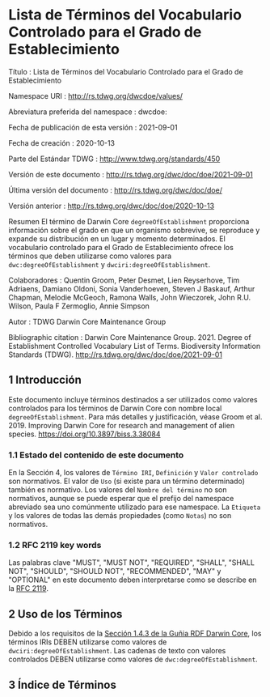# Lista de Términos del Vocabulario Controlado para el Grado de Establecimiento

Título
: Lista de Términos del Vocabulario Controlado para el Grado de Establecimiento

Namespace URI
: <http://rs.tdwg.org/dwcdoe/values/>

Abreviatura preferida del namespace
: dwcdoe:

Fecha de publicación de esta versión
: 2021-09-01

Fecha de creación
: 2020-10-13

Parte del Estándar TDWG
: <http://www.tdwg.org/standards/450>

Versión de este documento
: <http://rs.tdwg.org/dwc/doc/doe/2021-09-01>

Última versión del documento
: <http://rs.tdwg.org/dwc/doc/doe/>

Versión anterior
: <http://rs.tdwg.org/dwc/doc/doe/2020-10-13>

Resumen
El término de Darwin Core `degreeOfEstablishment` proporciona información sobre el grado en que un organismo sobrevive, se reproduce y expande su distribución en un lugar y momento determinados. El vocabulario controlado para el Grado de Establecimiento ofrece los términos que deben utilizarse como valores para `dwc:degreeOfEstablishment` y `dwciri:degreeOfEstablishment`.

Colaboradores
: Quentin Groom, Peter Desmet, Lien Reyserhove, Tim Adriaens, Damiano Oldoni, Sonia Vanderhoeven, Steven J Baskauf, Arthur Chapman, Melodie McGeoch, Ramona Walls, John Wieczorek, John R.U. Wilson, Paula F Zermoglio, Annie Simpson

Autor
: TDWG Darwin Core Maintenance Group

Bibliographic citation
: Darwin Core Maintenance Group. 2021. Degree of Establishment Controlled Vocabulary List of Terms. Biodiversity Information Standards (TDWG). <http://rs.tdwg.org/dwc/doc/doe/2021-09-01>

## 1 Introducción

Este documento incluye términos destinados a ser utilizados como valores controlados para los términos de Darwin Core con nombre local `degreeOfEstablishment`. Para más detalles y justificación, véase Groom et al. 2019. Improving Darwin Core for research and management of alien species. <https://doi.org/10.3897/biss.3.38084>

### 1.1 Estado del contenido de este documento

En la Sección 4, los valores de `Término IRI`, `Definición` y `Valor controlado` son normativos. El valor de `Uso` (si existe para un término determinado) también es normativo.  Los valores del `Nombre del término` no son normativos, aunque se puede esperar que el prefijo del namespace abreviado sea uno comúnmente utilizado para ese namespace.  La `Etiqueta` y los valores de todas las demás propiedades (como `Notas`) no son normativos.

### 1.2 RFC 2119 key words

Las palabras clave "MUST", "MUST NOT", "REQUIRED", "SHALL", "SHALL NOT", "SHOULD", "SHOULD NOT", "RECOMMENDED", "MAY" y "OPTIONAL" en este documento deben interpretarse como se describe en la [RFC 2119](https://tools.ietf.org/html/rfc2119).

## 2 Uso de los Términos

Debido a los requisitos de la [Sección 1.4.3 de la Guñia RDF Darwin Core](http://rs.tdwg.org/dwc/terms/guides/rdf/#143-use-of-darwin-core-terms-in-rdf-normative), los términos IRIs DEBEN utilizarse como valores de `dwciri:degreeOfEstablishment`. Las cadenas de texto con valores controlados DEBEN utilizarse como valores de `dwc:degreeOfEstablishment`.

## 3 Índice de Términos
